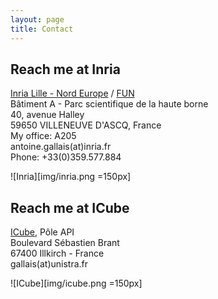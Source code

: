 ```yaml
---
layout: page
title: Contact
---
```


## Reach me at Inria

[Inria Lille - Nord Europe](https://www.inria.fr/centre/lille) / [FUN](https://team.inria.fr/fun/)<br/>
Bâtiment A - Parc scientifique de la haute borne<br/>
40, avenue Halley<br/>
59650 VILLENEUVE D'ASCQ, France<br/>
My office: A205<br/>
antoine.gallais(at)inria.fr<br/>
Phone: +33(0)359.577.884

![Inria][img/inria.png =150px]

## Reach me at ICube

[ICube](http://icube.unistra.fr), Pôle API<br/>
Boulevard Sébastien Brant<br/>
67400 Illkirch - France<br/>
gallais(at)unistra.fr

![ICube][img/icube.png =150px]
